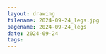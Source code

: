 ```yaml
---
layout: drawing
filename: 2024-09-24_legs.jpg
pagename: 2024-09-24_legs
date: 2024-09-24
tags:
---
```

